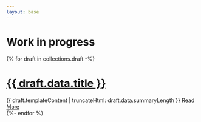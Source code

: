 ```yaml
---
layout: base
---
```

# Work in progress

{% for draft in collections.draft -%}
<div>
  <h1>
    <a href="{{ draft.url }}">
      {{ draft.data.title }}
    </a>
  </h1>
  {{ draft.templateContent | truncateHtml: draft.data.summaryLength }}
  <a href="{{ draft.url }}">Read More</a>
</div>
{%- endfor %}